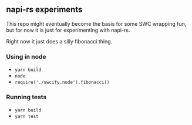 ## napi-rs experiments

This repo might eventually become the basis for some SWC wrapping fun, but for now it is just for experimenting with napi-rs.

Right now it just does a silly fibonacci thing.

### Using in node

- `yarn build`
- `node`
- `require('./swcify.node').fibonacci()`

### Running tests

- `yarn build`
- `yarn test`
